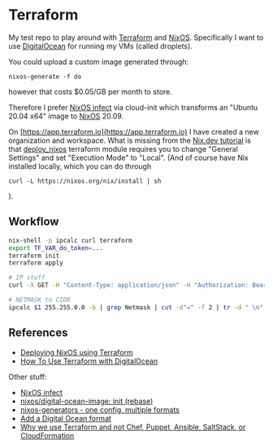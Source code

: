 # Terraform

My test repo to play around with [Terraform](https://terraform.io) and [NixOS](https://nixos.org).
Specifically I want to use [DigitalOcean](https://www.digitalocean.com) for running my VMs (called droplets).

You could upload a custom image generated through:
```
nixos-generate -f do
```
however that costs $0.05/GB per month to store.

Therefore I prefer [NixOS infect](https://github.com/elitak/nixos-infect) via cloud-init which transforms an "Ubuntu 20.04 x64" image to
[NixOS](https://nixos.org) 20.09.

On [https://app.terraform.io](https://app.terraform.io) I have created a new organization and workspace. What is missing from
the [Nix.dev tutorial](https://nix.dev/tutorials/deploying-nixos-using-terraform.html) is that [deploy_nixos](https://github.com/tweag/terraform-nixos/tree/master/deploy_nixos#readme)
terraform module requires you to change "General Settings" and set "Execution Mode" to "Local". (And of course have Nix installed locally, which you can do through
```
curl -L https://nixos.org/nix/install | sh
```
).

## Workflow

```bash
nix-shell -p ipcalc curl terraform 
export TF_VAR_do_token=...
terraform init
terraform apply 
```

```bash
# IP stuff
curl -X GET -H "Content-Type: application/json" -H "Authorization: Bearer $TF_VAR_do_token" "https://api.digitalocean.com/v2/droplets/217977113" 2>/dev/null | jq '.droplet.networks.v4[] | select(.type=="public")'

# NETMASK to CIDR
ipcalc $1 255.255.0.0 -b | grep Netmask | cut -d"=" -f 2 | tr -d " \n"
```

## References

* [Deploying NixOS using Terraform](https://nix.dev/tutorials/deploying-nixos-using-terraform.html)
* [How To Use Terraform with DigitalOcean](https://www.digitalocean.com/community/tutorials/how-to-use-terraform-with-digitalocean)

Other stuff:

* [NixOS infect](https://github.com/elitak/nixos-infect) 
* [nixos/digital-ocean-image: init (rebase)](https://github.com/NixOS/nixpkgs/pull/66978)
* [nixos-generators - one config, multiple formats](https://github.com/nix-community/nixos-generators)
* [Add a Digital Ocean format](https://github.com/nix-community/nixos-generators/pull/47)
* [Why we use Terraform and not Chef, Puppet, Ansible, SaltStack, or CloudFormation](https://blog.gruntwork.io/why-we-use-terraform-and-not-chef-puppet-ansible-saltstack-or-cloudformation-7989dad2865c)




